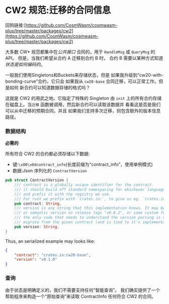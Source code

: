# CW2 规范:迁移的合同信息

回购链接:[https://github.com/CosmWasm/cosmwasm-plus/tree/master/packages/cw2](https://github.com/CosmWasm/cosmwasm-plus/tree/master/packages/cw2)

大多数 CW* 规范都集中在*公共接口*
合同的。用于 `HandleMsg` 或 `QueryMsg` 的 API。
但是，当我们希望从合约 A 迁移到合约 B 时，
合约 B 需要以某种方式知道 *状态是如何编码的*。

一般我们使用Singletons和Buckets来存储状态，但是
如果我升级到“cw20-with-bonding-curve”合约，它只会
如果我从 `cw20-base` 合同迁移，可以正常工作。但是如何
新合约可以知道数据存储的格式吗？

这就是 CW2 的用武之地。它指定了特殊的 Singleton
由 `init` 上的所有合约存储在磁盘上。当`迁移`
函数被调用，然后新合约可以读取该数据并
看看这是否是我们可以从中迁移的预期合同。并且
如果我们支持多次迁移，则包含额外的版本信息
路径。

### 数据结构

**必需的**

所有符合 CW2 的合约都必须存储以下数据:

* 键:`\x00\x0dcontract_info`(长度前缀为“contract_info”，使用单例模式)
* 数据:Json 序列化的 `ContractVersion`

```rust
pub struct ContractVersion {
    /// contract is a globally unique identifier for the contract.
    /// it should build off standard namespacing for whichever language it is in,
    /// and prefix it with the registry we use.
    /// For rust we prefix with `crates.io:`, to give us eg. `crates.io:cw20-base`
    pub contract: String,
    /// version is any string that this implementation knows. It may be simple counter "1", "2".
    /// or semantic version on release tags "v0.6.2", or some custom feature flag list.
    /// the only code that needs to understand the version parsing is code that knows how to
    /// migrate from the given contract (and is tied to it's implementation somehow)
    pub version: String,
}
```

Thus, an serialized example may looks like:

```json
{
    "contract": "crates.io:cw20-base",
    "version": "v0.1.0"
}
```

### 查询

由于状态是明确定义的，我们不需要支持任何“智能查询”。
我们确实提供了一个帮助程序来构造一个“原始查询”来读取 ContractInfo
任何符合 CW2 的合同。
